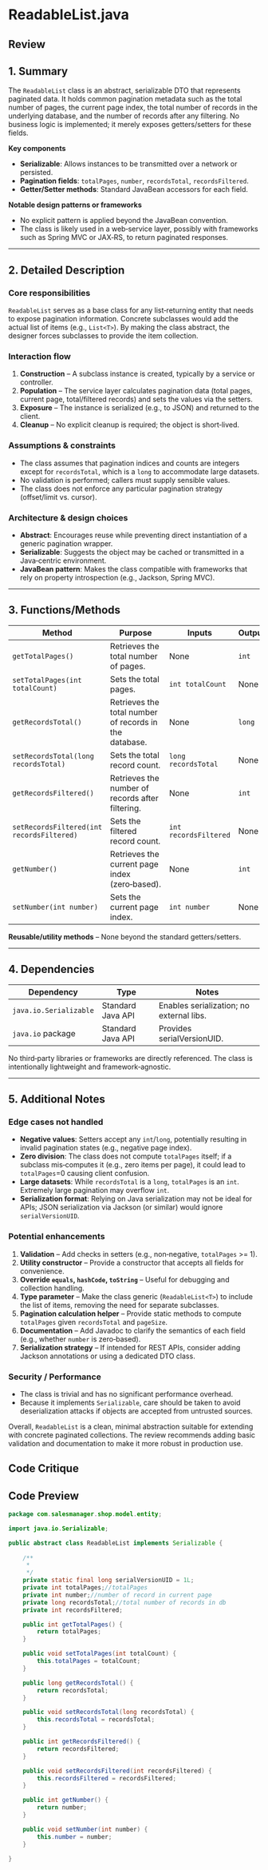 # ReadableList.java

## Review

## 1. Summary  
The `ReadableList` class is an abstract, serializable DTO that represents paginated data. It holds common pagination metadata such as the total number of pages, the current page index, the total number of records in the underlying database, and the number of records after any filtering. No business logic is implemented; it merely exposes getters/setters for these fields.

**Key components**  
- **Serializable**: Allows instances to be transmitted over a network or persisted.  
- **Pagination fields**: `totalPages`, `number`, `recordsTotal`, `recordsFiltered`.  
- **Getter/Setter methods**: Standard JavaBean accessors for each field.

**Notable design patterns or frameworks**  
- No explicit pattern is applied beyond the JavaBean convention.  
- The class is likely used in a web‑service layer, possibly with frameworks such as Spring MVC or JAX‑RS, to return paginated responses.

---

## 2. Detailed Description  

### Core responsibilities  
`ReadableList` serves as a base class for any list‑returning entity that needs to expose pagination information. Concrete subclasses would add the actual list of items (e.g., `List<T>`). By making the class abstract, the designer forces subclasses to provide the item collection.

### Interaction flow  
1. **Construction** – A subclass instance is created, typically by a service or controller.  
2. **Population** – The service layer calculates pagination data (total pages, current page, total/filtered records) and sets the values via the setters.  
3. **Exposure** – The instance is serialized (e.g., to JSON) and returned to the client.  
4. **Cleanup** – No explicit cleanup is required; the object is short‑lived.

### Assumptions & constraints  
- The class assumes that pagination indices and counts are integers except for `recordsTotal`, which is a `long` to accommodate large datasets.  
- No validation is performed; callers must supply sensible values.  
- The class does not enforce any particular pagination strategy (offset/limit vs. cursor).  

### Architecture & design choices  
- **Abstract**: Encourages reuse while preventing direct instantiation of a generic pagination wrapper.  
- **Serializable**: Suggests the object may be cached or transmitted in a Java‑centric environment.  
- **JavaBean pattern**: Makes the class compatible with frameworks that rely on property introspection (e.g., Jackson, Spring MVC).

---

## 3. Functions/Methods  

| Method | Purpose | Inputs | Outputs | Side‑effects |
|--------|---------|--------|---------|--------------|
| `getTotalPages()` | Retrieves the total number of pages. | None | `int` | None |
| `setTotalPages(int totalCount)` | Sets the total pages. | `int totalCount` | None | Mutates `totalPages` |
| `getRecordsTotal()` | Retrieves the total number of records in the database. | None | `long` | None |
| `setRecordsTotal(long recordsTotal)` | Sets the total record count. | `long recordsTotal` | None | Mutates `recordsTotal` |
| `getRecordsFiltered()` | Retrieves the number of records after filtering. | None | `int` | None |
| `setRecordsFiltered(int recordsFiltered)` | Sets the filtered record count. | `int recordsFiltered` | None | Mutates `recordsFiltered` |
| `getNumber()` | Retrieves the current page index (zero‑based). | None | `int` | None |
| `setNumber(int number)` | Sets the current page index. | `int number` | None | Mutates `number` |

**Reusable/utility methods** – None beyond the standard getters/setters.  

---

## 4. Dependencies  

| Dependency | Type | Notes |
|------------|------|-------|
| `java.io.Serializable` | Standard Java API | Enables serialization; no external libs. |
| `java.io` package | Standard Java API | Provides serialVersionUID. |

No third‑party libraries or frameworks are directly referenced. The class is intentionally lightweight and framework‑agnostic.

---

## 5. Additional Notes  

### Edge cases not handled  
- **Negative values**: Setters accept any `int`/`long`, potentially resulting in invalid pagination states (e.g., negative page index).  
- **Zero division**: The class does not compute `totalPages` itself; if a subclass mis‑computes it (e.g., zero items per page), it could lead to `totalPages`=0 causing client confusion.  
- **Large datasets**: While `recordsTotal` is a `long`, `totalPages` is an `int`. Extremely large pagination may overflow `int`.  
- **Serialization format**: Relying on Java serialization may not be ideal for APIs; JSON serialization via Jackson (or similar) would ignore `serialVersionUID`.  

### Potential enhancements  
1. **Validation** – Add checks in setters (e.g., non‑negative, `totalPages` >= 1).  
2. **Utility constructor** – Provide a constructor that accepts all fields for convenience.  
3. **Override `equals`, `hashCode`, `toString`** – Useful for debugging and collection handling.  
4. **Type parameter** – Make the class generic (`ReadableList<T>`) to include the list of items, removing the need for separate subclasses.  
5. **Pagination calculation helper** – Provide static methods to compute `totalPages` given `recordsTotal` and `pageSize`.  
6. **Documentation** – Add Javadoc to clarify the semantics of each field (e.g., whether `number` is zero‑based).  
7. **Serialization strategy** – If intended for REST APIs, consider adding Jackson annotations or using a dedicated DTO class.

### Security / Performance  
- The class is trivial and has no significant performance overhead.  
- Because it implements `Serializable`, care should be taken to avoid deserialization attacks if objects are accepted from untrusted sources.

Overall, `ReadableList` is a clean, minimal abstraction suitable for extending with concrete paginated collections. The review recommends adding basic validation and documentation to make it more robust in production use.

## Code Critique



## Code Preview

```java
package com.salesmanager.shop.model.entity;

import java.io.Serializable;

public abstract class ReadableList implements Serializable {
	
	/**
	 * 
	 */
	private static final long serialVersionUID = 1L;
	private int totalPages;//totalPages
	private int number;//number of record in current page
	private long recordsTotal;//total number of records in db
	private int recordsFiltered;

	public int getTotalPages() {
		return totalPages;
	}

	public void setTotalPages(int totalCount) {
		this.totalPages = totalCount;
	}

	public long getRecordsTotal() {
		return recordsTotal;
	}

	public void setRecordsTotal(long recordsTotal) {
		this.recordsTotal = recordsTotal;
	}

	public int getRecordsFiltered() {
		return recordsFiltered;
	}

	public void setRecordsFiltered(int recordsFiltered) {
		this.recordsFiltered = recordsFiltered;
	}

	public int getNumber() {
		return number;
	}

	public void setNumber(int number) {
		this.number = number;
	}

}


```
